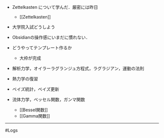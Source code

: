 - Zettelkasten について学んだ．厳密には昨日
	- [[Zettelkasten]]
- 大学院入試どうしよう
- Obsidianの操作感にいまだに慣れない．
- どうやってテンプレート作るか
	- 大枠が完成

- 解析力学，オイラーラグランジュ方程式，ラグラジアン，運動の法則
- 熱力学の復習
- ベイズ統計，ベイズ更新
- 流体力学，ベッセル関数，ガンマ関数
	- [[Bessel関数]]
	- [[Gamma関数]]

---
#Logs 